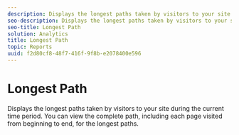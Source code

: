```yaml
---
description: Displays the longest paths taken by visitors to your site during the current time period. You can view the complete path, including each page visited from beginning to end, for the longest paths.
seo-description: Displays the longest paths taken by visitors to your site during the current time period. You can view the complete path, including each page visited from beginning to end, for the longest paths.
seo-title: Longest Path
solution: Analytics
title: Longest Path
topic: Reports
uuid: f2d80cf8-48f7-416f-9f8b-e2078400e596
---
```


# Longest Path

Displays the longest paths taken by visitors to your site during the current time period. You can view the complete path, including each page visited from beginning to end, for the longest paths.

